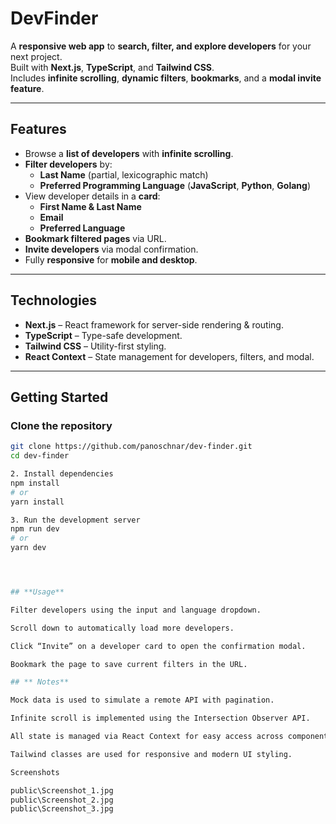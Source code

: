 # **DevFinder**

A **responsive web app** to **search, filter, and explore developers** for your next project.  
Built with **Next.js**, **TypeScript**, and **Tailwind CSS**.  
Includes **infinite scrolling**, **dynamic filters**, **bookmarks**, and a **modal invite feature**.

---

## **Features**

- Browse a **list of developers** with **infinite scrolling**.
- **Filter developers** by:
  - **Last Name** (partial, lexicographic match)
  - **Preferred Programming Language** (**JavaScript**, **Python**, **Golang**)
- View developer details in a **card**:
  - **First Name & Last Name**
  - **Email**
  - **Preferred Language**
- **Bookmark filtered pages** via URL.
- **Invite developers** via modal confirmation.
- Fully **responsive** for **mobile and desktop**.

---

## **Technologies**

- **Next.js** – React framework for server-side rendering & routing.
- **TypeScript** – Type-safe development.
- **Tailwind CSS** – Utility-first styling.
- **React Context** – State management for developers, filters, and modal.

---

## **Getting Started**

###  Clone the repository
```bash
git clone https://github.com/panoschnar/dev-finder.git
cd dev-finder

2. Install dependencies
npm install
# or
yarn install

3. Run the development server
npm run dev
# or
yarn dev




## **Usage**

Filter developers using the input and language dropdown.

Scroll down to automatically load more developers.

Click “Invite” on a developer card to open the confirmation modal.

Bookmark the page to save current filters in the URL.

## ** Notes**

Mock data is used to simulate a remote API with pagination.

Infinite scroll is implemented using the Intersection Observer API.

All state is managed via React Context for easy access across components.

Tailwind classes are used for responsive and modern UI styling.

Screenshots

public\Screenshot_1.jpg
public\Screenshot_2.jpg
public\Screenshot_3.jpg